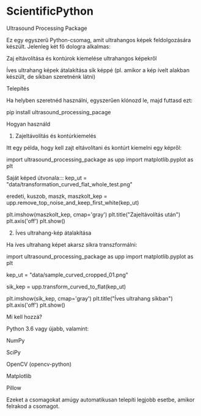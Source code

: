 # ScientificPython

Ultrasound Processing Package

Ez egy egyszerű Python-csomag, amit ultrahangos képek feldolgozására készült. Jelenleg két fő dologra alkalmas:

Zaj eltávolítása és kontúrok kiemelése ultrahangos képekről

Íves ultrahang képek átalakítása sík képpé (pl. amikor a kép ívelt alakban készült, de síkban szeretnénk látni)

Telepítés

Ha helyben szeretnéd használni, egyszerűen klónozd le, majd futtasd ezt:

pip install ultrasound_processing_pacage

Hogyan használd

1. Zajeltávolítás és kontúrkiemelés

Itt egy példa, hogy kell zajt eltávolítani és kontúrt kiemelni egy képről:

import ultrasound_processing_package as upp
import matplotlib.pyplot as plt

Saját képed útvonala:::
kep_ut = "data/transformation_curved_flat_whole_test.png"

eredeti, kuszob, maszk, maszkolt_kep = upp.remove_top_noise_and_keep_first_white(kep_ut)

plt.imshow(maszkolt_kep, cmap='gray')
plt.title("Zajeltávolítás után")
plt.axis('off')
plt.show()

2. Íves ultrahang-kép átalakítása

Ha íves ultrahang képet akarsz síkra transzformálni:

import ultrasound_processing_package as upp
import matplotlib.pyplot as plt

kep_ut = "data/sample_curved_cropped_01.png"

sik_kep = upp.transform_curved_to_flat(kep_ut)

plt.imshow(sik_kep, cmap='gray')
plt.title("Íves ultrahang síkban")
plt.axis('off')
plt.show()

Mi kell hozzá?

Python 3.6 vagy újabb, valamint:

NumPy

SciPy

OpenCV (opencv-python)

Matplotlib

Pillow

Ezeket a csomagokat amúgy automatikusan telepíti legjobb esetbe, amikor felrakod a csomagot.
